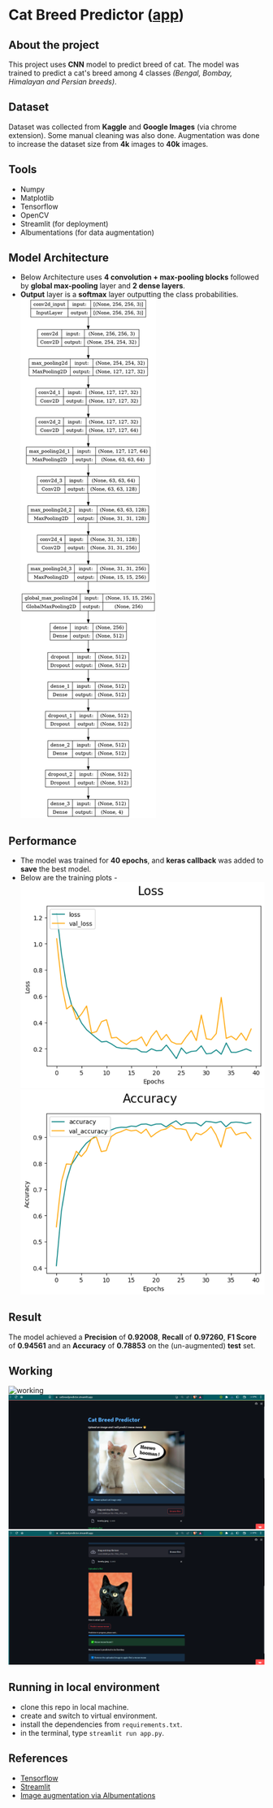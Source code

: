 # Cat Breed Predictor ([app](https://catbreedpredictor.streamlit.app/))

## About the project
  This project uses **CNN** model to predict breed of cat. The model was trained to predict a cat's breed among 4 classes *(Bengal, Bombay, Himalayan and Persian breeds)*.

## Dataset
Dataset was collected from **Kaggle** and **Google Images** (via chrome extension). Some manual cleaning was also done. Augmentation was done to increase the dataset size from **4k** images to **40k** images.

## Tools
+ Numpy
+ Matplotlib
+ Tensorflow
+ OpenCV
+ Streamlit (for deployment)
+ Albumentations (for data augmentation)

## Model Architecture
+ Below Architecture uses **4 convolution + max-pooling blocks** followed by **global max-pooling** layer and **2 dense layers**.
+ **Output** layer is a **softmax** layer outputting the class probabilities.
![model](helper/own-model.png)

## Performance
+ The model was trained for **40 epochs**, and **keras callback** was added to **save** the best model.
+ Below are the training plots -
![loss](helper/own_model_loss.png)
![accuracy](helper/own_model_accuracy.png)

## Result
  The model achieved a **Precision** of **0.92008**, **Recall** of **0.97260**, **F1 Score** of **0.94561** and an **Accuracy** of **0.78853** on the (un-augmented) **test** set.

## Working
![working](helper/streamlit-app-2023-07-13-19-07-81.gif)
![pg1](helper/Screenshot(309).png)
![pg2](helper/Screenshot(310).png)

## Running in local environment
+ clone this repo in local machine.
+ create and switch to virtual environment.
+ install the dependencies from `requirements.txt`.
+ in the terminal, type `streamlit run app.py`.

## References
+ [Tensorflow](https://www.tensorflow.org/api_docs/python/tf)
+ [Streamlit](https://docs.streamlit.io/)
+ [Image augmentation via Albumentations](https://albumentations.ai/docs/getting_started/image_augmentation/)
<!-- ## Future improvements to do
_This repo is open to contributions_ 😊
+ Adding a **cat vs non-cat classifier** before **cat breed classifier** model, to **avoid** prediction on non-cat uploaded images.
+ ~~Training the base (cat breed classifier) model on a better and cleaner data, and increasing the classes.~~ (Done) -->
